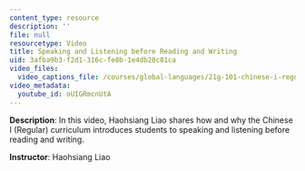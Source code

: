 ```yaml
---
content_type: resource
description: ''
file: null
resourcetype: Video
title: Speaking and Listening before Reading and Writing
uid: 3afba9b3-f2d1-316c-fe8b-1e4db28c81ca
video_files:
  video_captions_file: /courses/global-languages/21g-101-chinese-i-regular-fall-2014/instructor-insights/video-playlist-english/speaking-and-listening-before-reading-and-writing/oUIGRmcnUtA.vtt
video_metadata:
  youtube_id: oUIGRmcnUtA
---
```


**Description**: In this video, Haohsiang Liao shares how and why the Chinese I (Regular) curriculum introduces students to speaking and listening before reading and writing.

**Instructor**: Haohsiang Liao